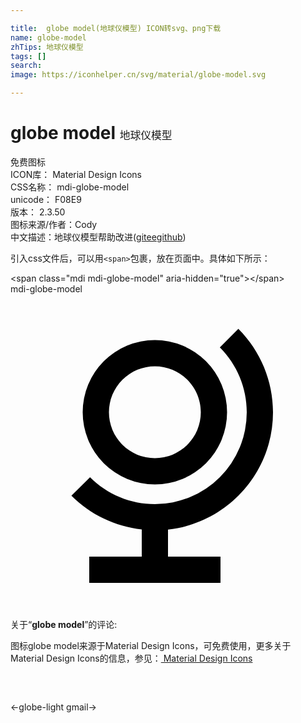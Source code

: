 ```yaml
---

title:  globe model(地球仪模型) ICON转svg、png下载
name: globe-model
zhTips: 地球仪模型
tags: []
search: 
image: https://iconhelper.cn/svg/material/globe-model.svg

---
```


# globe model  <small style="font-size: 60%;font-weight: 100">地球仪模型</small>


<div class="detail-page">
<p>
<span><span class="badge-success badge">免费图标</span> </span>
<br/>
<span>
ICON库：
<span class="badge-secondary badge">Material Design Icons</span> 
</span>
<br/>
<span>
CSS名称：
<span class="badge-secondary badge">mdi-globe-model</span> 
</span>
<br/>
<span>
unicode：
<span class="badge-secondary badge">F08E9</span> 
<copy-btn content='F08E9' btn-title=""></copy-btn>
<copy-btn :content='String.fromCodePoint(parseInt("F08E9", 16))' btn-title="复制U"></copy-btn>
</span>
<br/>
<span>
版本：
<span class="badge-secondary badge">2.3.50</span> 
</span>
<br/>
<span>图标来源/作者：<span class="badge-light badge">Cody</span></span> 
<br/>
<span class="zh-detail">中文描述：<span class="badge-primary badge">地球仪模型</span><span class="help-link"><span>帮助改进</span>(<a href="https://gitee.com/liuwave/icon-helper/edit/master/json/material/globe-model.json" target="_blank" rel="noopener noreferrer">gitee</a><a href="https://github.com/liuwave/icon-helper/edit/master/json/material/globe-model.json" target="_blank" rel="noopener noreferrer">github</a></span>)</span><br/>
</p>
</div>
<div class="alert alert-dark">
  <i class="mdi mdi-globe-model mdi-48px"></i>
  <i class="mdi mdi-globe-model mdi-36px"></i>
  <i class="mdi mdi-globe-model mdi-24px"></i>
  <i class="mdi mdi-globe-model mdi-18px"></i>
</div>
<div>
  <p>引入css文件后，可以用<code>&lt;span&gt;</code>包裹，放在页面中。具体如下所示：    
  </p>
  <div class="alert alert-primary" style="font-size: 14px">
    &lt;span class="mdi mdi-globe-model" aria-hidden="true"&gt;&lt;/span&gt;
    <copy-btn content='<span class="mdi mdi-globe-model" aria-hidden="true"></span>'></copy-btn>
  </div>
  <div class="alert alert-secondary">
    <i class="mdi mdi-globe-model"
    style="font-size: 24px"
    aria-hidden="true"></i> mdi-globe-model
    <copy-btn content="mdi-globe-model" btn-title="复制图标名称"></copy-btn>
  </div>
</div>
<div id="svg" class="svg-wrap">
<svg xmlns="http://www.w3.org/2000/svg" viewBox="0 0 24 24"><path d="M17.36,2.64L15.95,4.06C17.26,5.37 18,7.14 18,9A7,7 0 0,1 11,16C9.15,16 7.37,15.26 6.06,13.95L4.64,15.36C6.08,16.8 7.97,17.71 10,17.93V20H6V22H16V20H12V17.94C16.55,17.43 20,13.58 20,9C20,6.62 19.05,4.33 17.36,2.64M11,3.5A5.5,5.5 0 0,0 5.5,9A5.5,5.5 0 0,0 11,14.5A5.5,5.5 0 0,0 16.5,9A5.5,5.5 0 0,0 11,3.5M11,5.5C12.94,5.5 14.5,7.07 14.5,9A3.5,3.5 0 0,1 11,12.5A3.5,3.5 0 0,1 7.5,9A3.5,3.5 0 0,1 11,5.5Z" /></svg>
</div>
<detail full-name='mdi-globe-model'></detail>
<div class="icon-detail__container">
<p>关于“<b>globe model</b>”的评论:</p>
</div>
<Vssue title="关于“globe model”的评论" />    
<div><p>图标globe model来源于Material Design Icons，可免费使用，更多关于 Material Design Icons的信息，参见：<a target="_blank" href="https://iconhelper.cn/material.html"> Material Design Icons</a>
</p></div>

<div style="padding:2rem 0 " class="page-nav"><p class="inner"><span class="prev">←<router-link to="/icon/globe-light.html">globe-light</router-link></span> <span class="next"><router-link to="/icon/gmail.html">gmail</router-link>→</span></p></div>

